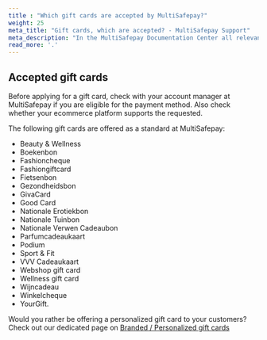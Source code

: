 ```yaml
---
title : "Which gift cards are accepted by MultiSafepay?"
weight: 25
meta_title: "Gift cards, which are accepted? - MultiSafepay Support"
meta_description: "In the MultiSafepay Documentation Center all relevant information regarding our Plugins and API. As well as Support pages for Payment Method, Tools and General Questions. You can also find the contact details of our Support Team and Integration Team."
read_more: '.'
---
```

## Accepted gift cards
Before applying for a gift card, check with your account manager at MultiSafepay if you are eligible for the payment method. Also check whether your ecommerce platform supports the requested.

The following gift cards are offered as a standard at MultiSafepay:

* Beauty & Wellness
* Boekenbon
* Fashioncheque 
* Fashiongiftcard
* Fietsenbon 
* Gezondheidsbon 
* GivaCard 
* Good Card 
* Nationale Erotiekbon 
* Nationale Tuinbon
* Nationale Verwen Cadeaubon 
* Parfumcadeaukaart 
* Podium
* Sport & Fit 
* VVV Cadeaukaart 
* Webshop gift card 
* Wellness gift card 
* Wijncadeau 
* Winkelcheque 
* YourGift.  

Would you rather be offering a personalized gift card to your customers? Check out our dedicated page on [Branded / Personalized gift cards](/payment-methods/prepaid-cards/gift-cards/branded-personalized-gift-card/) 
